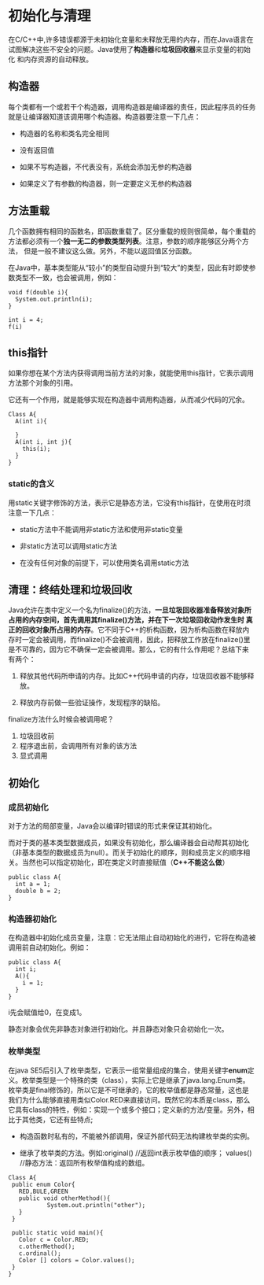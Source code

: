 # 初始化与清理

在C/C++中,许多错误都源于未初始化变量和未释放无用的内存，而在Java语言在试图解决这些不安全的问题。Java使用了**构造器**和**垃圾回收器**来显示变量的初始化
和内存资源的自动释放。

## 构造器

每个类都有一个或若干个构造器，调用构造器是编译器的责任，因此程序员的任务就是让编译器知道该调用哪个构造器。构造器要注意一下几点：

+ 构造器的名称和类名完全相同

+ 没有返回值

+ 如果不写构造器，不代表没有，系统会添加无参的构造器

+ 如果定义了有参数的构造器，则一定要定义无参的构造器

## 方法重载

几个函数拥有相同的函数名，即函数重载了。区分重载的规则很简单，每个重载的方法都必须有一个**独一无二的参数类型列表**。注意，参数的顺序能够区分两个方法，
但是一般不建议这么做。另外，不能以返回值区分函数。

在Java中，基本类型能从“较小”的类型自动提升到“较大”的类型，因此有时即使参数类型不一致，也会被调用，例如：

```
void f(double i){
  System.out.println(i);
}

int i = 4;
f(i)
```

## this指针

如果你想在某个方法内获得调用当前方法的对象，就能使用this指针，它表示调用方法那个对象的引用。

它还有一个作用，就是能够实现在构造器中调用构造器，从而减少代码的冗余。

```
Class A{
  A(int i){
    
  }
  A(int i, int j){
    this(i);
  }
}
```

### static的含义

用static关键字修饰的方法，表示它是静态方法，它没有this指针，在使用在时须注意一下几点：

+ static方法中不能调用非static方法和使用非static变量

+ 非static方法可以调用static方法

+ 在没有任何对象的前提下，可以使用类名调用static方法

## 清理：终结处理和垃圾回收

Java允许在类中定义一个名为finalize()的方法，**一旦垃圾回收器准备释放对象所占用的内存空间，首先调用其finalize()方法，并在下一次垃圾回收动作发生时
真正的回收对象所占用的内存**。它不同于C++的析构函数，因为析构函数在释放内存时一定会被调用，而finalize()不会被调用，因此，把释放工作放在finalize()里是不可靠的，因为它不确保一定会被调用。那么，它的有什么作用呢？总结下来
有两个：

1. 释放其他代码所申请的内存。比如C++代码申请的内存，垃圾回收器不能够释放。

2. 释放内存前做一些验证操作，发现程序的缺陷。

finalize方法什么时候会被调用呢？

1. 垃圾回收前
2. 程序退出前，会调用所有对象的该方法
3. 显式调用

## 初始化

### 成员初始化

对于方法的局部变量，Java会以编译时错误的形式来保证其初始化。

而对于类的基本类型数据成员，如果没有初始化，那么编译器会自动帮其初始化（非基本类型的数据成员为null）。而关于初始化的顺序，则和成员定义的顺序相关。当然也可以指定初始化，即在类定义时直接赋值（**C++不能这么做**）

```
public class A{
  int a = 1;
  double b = 2;
}
```

### 构造器初始化

在构造器中初始化成员变量，注意：它无法阻止自动初始化的进行，它将在构造被调用前自动初始化。例如：

```
public class A{
  int i;
  A(){
    i = 1;
  }
}
```
i先会赋值给0，在变成1。

静态对象会优先非静态对象进行初始化。并且静态对象只会初始化一次。

### 枚举类型

在java SE5后引入了枚举类型，它表示一组常量组成的集合，使用关键字**enum**定义。枚举类型是一个特殊的类（class），实际上它是继承了java.lang.Enum类。枚举类是final修饰的，所以它是不可继承的，它的枚举值都是静态常量，这也是我们为什么能够直接用类似Color.RED来直接访问。既然它的本质是class，那么它具有class的特性，例如：实现一个或多个接口；定义新的方法/变量。另外，相比于其他类，它还有些特点;

 + 构造函数时私有的，不能被外部调用，保证外部代码无法构建枚举类的实例。
 
 + 继承了枚举类的方法。例如:original() //返回int表示枚举值的顺序； values() //静态方法：返回所有枚举值构成的数组。
 
 ```
 Class A{
  public enum Color{
    RED,BULE,GREEN
    public void otherMethod(){
            System.out.println("other");
    }
  }
  
  public static void main(){
    Color c = Color.RED;
    c.otherMethod();
    c.ordinal();
    Color [] colors = Color.values();
  }
 }
 ```
